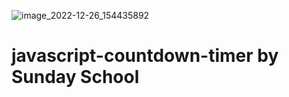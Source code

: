 

![image_2022-12-26_154435892](https://user-images.githubusercontent.com/53762263/209537040-aa442ada-7a72-4d95-bfbd-c88c82abd2f3.png)


# javascript-countdown-timer by Sunday School
